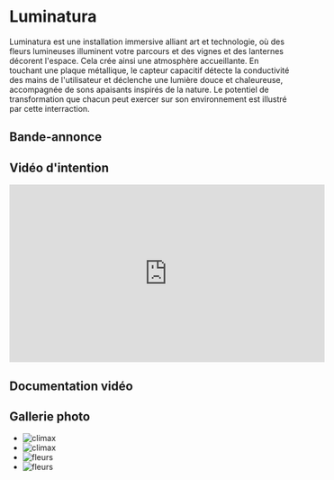 # Luminatura
Luminatura est une installation immersive alliant art et technologie, où des fleurs lumineuses illuminent votre parcours et des vignes et des lanternes décorent l'espace. Cela crée ainsi une atmosphère accueillante. En touchant une plaque métallique, le capteur capacitif détecte la conductivité des mains de l'utilisateur et déclenche une lumière douce et chaleureuse, accompagnée de sons apaisants inspirés de la nature. Le potentiel de transformation que chacun peut exercer sur son environnement est illustré par cette interraction.

## Bande-annonce

## Vidéo d'intention

<iframe width="560" height="315" src="https://www.youtube.com/embed/i6xJno_NFSc" title="YouTube video player" frameborder="0" allow="accelerometer; autoplay; clipboard-write; encrypted-media; gyroscope; picture-in-picture" referrerpolicy="strict-origin-when-cross-origin" allowfullscreen></iframe>

## Documentation vidéo


## Gallerie photo

* ![climax](https://github.com/user-attachments/assets/17cf1a24-e007-466d-b529-8978157b3823)
* ![climax](https://github.com/user-attachments/assets/e61ce57b-a5ea-458e-8a04-f5a17f44908e)
* ![fleurs](https://github.com/user-attachments/assets/243a0097-5cd0-45e5-ace3-7aa7fc697e34)
* ![fleurs](https://github.com/user-attachments/assets/00827e8d-60b1-4022-bc5a-c24d3f61d378)



